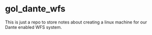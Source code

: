 # gol_dante_wfs
This is just a repo to store notes about creating a linux machine for our Dante enabled WFS system.
